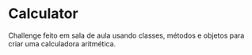 # Calculator
Challenge feito em sala de aula usando classes, métodos e objetos para criar uma calculadora aritmética.
